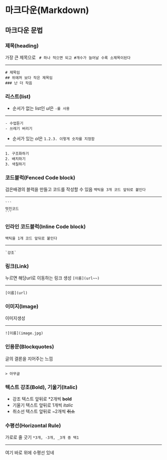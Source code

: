 # 마크다운(Markdown)

## 마크다운 문법

### **제목**(heading)

가장 큰 제목으로 ` # 하나 적으면 되고 #개수가 늘어날 수록 소제목이된다`

---

    # 제목임
    ## 위에꺼 보다 작은 제목임
    ### 난 더 작음

### **리스트**(list)

- 순서가 없는 list인 *ul*은 `-를 사용`

---

    - 수업듣기
    - 쓰레기 버리기

- 순서가 있는 *ol*은 `1.2.3. 이렇게 숫자를 지정함`

---

    1. 구조화하기
    2. 배치하기
    3. 색칠하기

### **코드블럭**(Fenced Code block)

검은배경의 블럭을 만들고 코드를 작성할 수 있음 `백틱을 3개 코드 앞뒤로 붙인다`

---

    ```
    멋진코드
    ```

### **인라인 코드블럭**(Inline Code block)

`백틱을 1개 코드 앞뒤로 붙인다`

---

    `강조`

### **링크**(Link)

누르면 해당url로 이동하는 링크 생성 `[이름](url~~)`

---

    [이름](url)

### **이미지**(Image)

이미지생성

---

    ![이름](image.jpg)

### **인용문**(Blockquotes)

글의 결론을 지어주는 느낌

---

    > 아무글

### **텍스트 강조**(Bold), **기울기**(Italic)

- 강조 텍스트 앞뒤로 \*2개씩 **bold**
- 기울기 텍스트 앞뒤로 1개씩 _italic_
- 취소선 텍스트 앞뒤로 ~2개씩 ~~취소~~

### **수평선**(Horizontal Rule)

가로로 줄 긋기
`*3개, -3개, _3개 중 택1`

---

여기 바로 위에 수평선 있네
